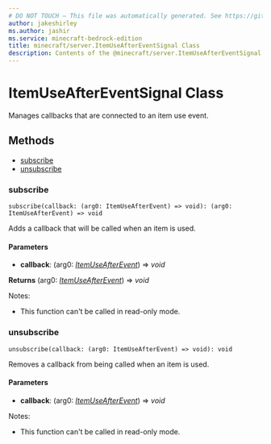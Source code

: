 ```yaml
---
# DO NOT TOUCH — This file was automatically generated. See https://github.com/mojang/minecraftapidocsgenerator to modify descriptions, examples, etc.
author: jakeshirley
ms.author: jashir
ms.service: minecraft-bedrock-edition
title: minecraft/server.ItemUseAfterEventSignal Class
description: Contents of the @minecraft/server.ItemUseAfterEventSignal class.
---
```

# ItemUseAfterEventSignal Class

Manages callbacks that are connected to an item use event.

## Methods
- [subscribe](#subscribe)
- [unsubscribe](#unsubscribe)

### **subscribe**
`
subscribe(callback: (arg0: ItemUseAfterEvent) => void): (arg0: ItemUseAfterEvent) => void
`

Adds a callback that will be called when an item is used.

#### **Parameters**
- **callback**: (arg0: [*ItemUseAfterEvent*](ItemUseAfterEvent.md)) => *void*

**Returns** (arg0: [*ItemUseAfterEvent*](ItemUseAfterEvent.md)) => *void*
  
Notes:
- This function can't be called in read-only mode.

### **unsubscribe**
`
unsubscribe(callback: (arg0: ItemUseAfterEvent) => void): void
`

Removes a callback from being called when an item is used.

#### **Parameters**
- **callback**: (arg0: [*ItemUseAfterEvent*](ItemUseAfterEvent.md)) => *void*
  
Notes:
- This function can't be called in read-only mode.
